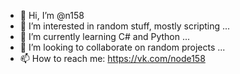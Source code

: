 - 👋 Hi, I’m @n158
- 👀 I’m interested in random stuff, mostly scripting ...
- 🌱 I’m currently learning C# and Python ...
- 💞️ I’m looking to collaborate on random projects ...
- 📫 How to reach me: https://vk.com/node158

<!---
n158/n158 is a ✨ special ✨ repository because its `README.md` (this file) appears on your GitHub profile.
You can click the Preview link to take a look at your changes.
--->
